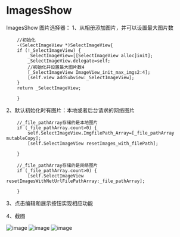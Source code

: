 # ImagesShow
ImagesShow
图片选择器：
1、从相册添加图片，并可以设置最大图片数

        //初始化
        -(SelectImageView *)SelectImageView{
        if (!_SelectImageView) {
            _SelectImageView=[[SelectImageView alloc]init];
            _SelectImageView.delegate=self;
            //初始化并设置最大图片数4
            [_SelectImageView ImageView_init_max_imgs2:4];
            [self.view addSubview:_SelectImageView];
        }
        return _SelectImageView;
        
        }


2、默认初始化时有图片：本地或者后台请求的网络图片

        //_file_pathArray存储的是本地图片
        if (_file_pathArray.count>0) {
            self.SelectImageView.ImgfilePath_Array=[_file_pathArray mutableCopy];
            [self.SelectImageView resetImages_with_filePath];
            
        }
 
        //_file_pathArray存储的是网络图片
        if (_file_pathArray.count>0) {
            [self.SelectImageView resetImagesWithNetUrlFilePathArray:_file_pathArray];
            
        }
     

3、点击编辑和展示按钮实现相应功能

4、截图

 ![image](https://github.com/niexiaobo/ImagesShow/blob/master/imagesShow/Simulatoedit.png)
 ![image](https://github.com/niexiaobo/ImagesShow/blob/master/imagesShow/Simulatorshow.png)
 ![image](https://github.com/niexiaobo/ImagesShow/blob/master/imagesShow/Simulatorshowbig.png)
